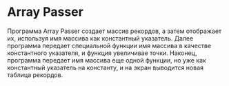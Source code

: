 # Array Passer
Программа Array Passer создает массив рекордов, а затем отображает их, используя имя массива как константный указатель. Далее программа передает специальной функции имя массива в качестве константного указателя, и функция увеличивае точки. Наконец, программа передает имя массива еще одной функции, но уже как константный указатель на константу, и на экран выводится новая таблица рекордов.
